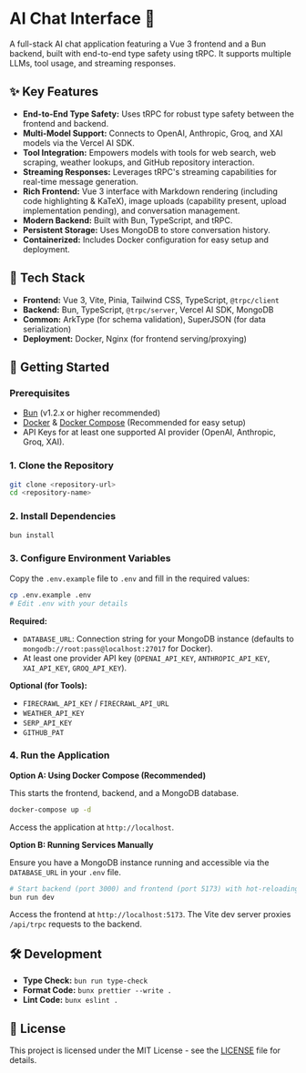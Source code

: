 # AI Chat Interface 💬

A full-stack AI chat application featuring a Vue 3 frontend and a Bun backend, built with end-to-end type safety using tRPC. It supports multiple LLMs, tool usage, and streaming responses.

## ✨ Key Features

- **End-to-End Type Safety:** Uses tRPC for robust type safety between the frontend and backend.
- **Multi-Model Support:** Connects to OpenAI, Anthropic, Groq, and XAI models via the Vercel AI SDK.
- **Tool Integration:** Empowers models with tools for web search, web scraping, weather lookups, and GitHub repository interaction.
- **Streaming Responses:** Leverages tRPC's streaming capabilities for real-time message generation.
- **Rich Frontend:** Vue 3 interface with Markdown rendering (including code highlighting & KaTeX), image uploads (capability present, upload implementation pending), and conversation management.
- **Modern Backend:** Built with Bun, TypeScript, and tRPC.
- **Persistent Storage:** Uses MongoDB to store conversation history.
- **Containerized:** Includes Docker configuration for easy setup and deployment.

## 🚀 Tech Stack

- **Frontend:** Vue 3, Vite, Pinia, Tailwind CSS, TypeScript, `@trpc/client`
- **Backend:** Bun, TypeScript, `@trpc/server`, Vercel AI SDK, MongoDB
- **Common:** ArkType (for schema validation), SuperJSON (for data serialization)
- **Deployment:** Docker, Nginx (for frontend serving/proxying)

## 🏁 Getting Started

### Prerequisites

- [Bun](https://bun.sh/) (v1.2.x or higher recommended)
- [Docker](https://www.docker.com/) & [Docker Compose](https://docs.docker.com/compose/) (Recommended for easy setup)
- API Keys for at least one supported AI provider (OpenAI, Anthropic, Groq, XAI).

### 1. Clone the Repository

```bash
git clone <repository-url>
cd <repository-name>
```

### 2. Install Dependencies

```bash
bun install
```

### 3. Configure Environment Variables

Copy the `.env.example` file to `.env` and fill in the required values:

```bash
cp .env.example .env
# Edit .env with your details
```

**Required:**

- `DATABASE_URL`: Connection string for your MongoDB instance (defaults to `mongodb://root:pass@localhost:27017` for Docker).
- At least one provider API key (`OPENAI_API_KEY`, `ANTHROPIC_API_KEY`, `XAI_API_KEY`, `GROQ_API_KEY`).

**Optional (for Tools):**

- `FIRECRAWL_API_KEY` / `FIRECRAWL_API_URL`
- `WEATHER_API_KEY`
- `SERP_API_KEY`
- `GITHUB_PAT`

### 4. Run the Application

**Option A: Using Docker Compose (Recommended)**

This starts the frontend, backend, and a MongoDB database.

```bash
docker-compose up -d
```

Access the application at `http://localhost`.

**Option B: Running Services Manually**

Ensure you have a MongoDB instance running and accessible via the `DATABASE_URL` in your `.env` file.

```bash
# Start backend (port 3000) and frontend (port 5173) with hot-reloading
bun run dev
```

Access the frontend at `http://localhost:5173`. The Vite dev server proxies `/api/trpc` requests to the backend.

## 🛠️ Development

- **Type Check:** `bun run type-check`
- **Format Code:** `bunx prettier --write .`
- **Lint Code:** `bunx eslint .`

## 📄 License

This project is licensed under the MIT License - see the [LICENSE](LICENSE) file for details.
